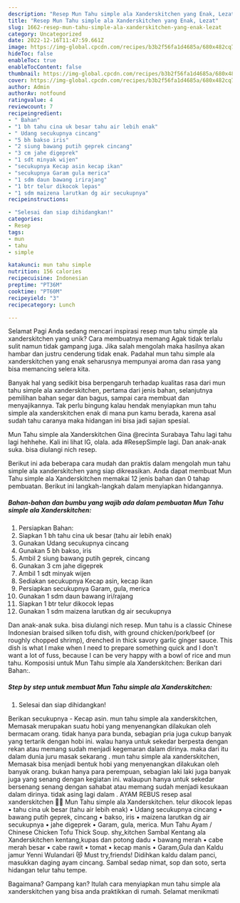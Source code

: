 ```yaml
---
description: "Resep Mun Tahu simple ala Xanderskitchen yang Enak, Lezat"
title: "Resep Mun Tahu simple ala Xanderskitchen yang Enak, Lezat"
slug: 1662-resep-mun-tahu-simple-ala-xanderskitchen-yang-enak-lezat
category: Uncategorized
date: 2022-12-16T11:47:59.661Z
image: https://img-global.cpcdn.com/recipes/b3b2f56fa1d4685a/680x482cq70/mun-tahu-simple-ala-xanderskitchen-foto-resep-utama.jpg
hideToc: false
enableToc: true
enableTocContent: false
thumbnail: https://img-global.cpcdn.com/recipes/b3b2f56fa1d4685a/680x482cq70/mun-tahu-simple-ala-xanderskitchen-foto-resep-utama.jpg
cover: https://img-global.cpcdn.com/recipes/b3b2f56fa1d4685a/680x482cq70/mun-tahu-simple-ala-xanderskitchen-foto-resep-utama.jpg
author: Admin
authorAv: notfound
ratingvalue: 4
reviewcount: 7
recipeingredient:
- " Bahan"
- "1 bh tahu cina uk besar tahu air lebih enak"
- " Udang secukupnya cincang"
- "5 bh bakso iris"
- "2 siung bawang putih geprek cincang"
- "3 cm jahe digeprek"
- "1 sdt minyak wijen"
- "secukupnya Kecap asin kecap ikan"
- "secukupnya Garam gula merica"
- "1 sdm daun bawang irirajang"
- "1 btr telur dikocok lepas"
- "1 sdm maizena larutkan dg air secukupnya"
recipeinstructions:

- "Selesai dan siap dihidangkan!"
categories:
- Resep
tags:
- mun
- tahu
- simple

katakunci: mun tahu simple 
nutrition: 156 calories
recipecuisine: Indonesian
preptime: "PT36M"
cooktime: "PT60M"
recipeyield: "3"
recipecategory: Lunch

---
```



Selamat Pagi Anda sedang mencari inspirasi resep mun tahu simple ala xanderskitchen yang unik? Cara membuatnya memang Agak tidak terlalu sulit namun tidak gampang juga. Jika salah mengolah maka hasilnya akan hambar dan justru cenderung tidak enak. Padahal mun tahu simple ala xanderskitchen yang enak seharusnya mempunyai aroma dan rasa yang bisa memancing selera kita.


Banyak hal yang sedikit bisa berpengaruh terhadap kualitas rasa dari mun tahu simple ala xanderskitchen, pertama dari jenis bahan, selanjutnya pemilihan bahan segar dan bagus, sampai cara membuat dan menyajikannya. Tak perlu bingung kalau hendak menyiapkan mun tahu simple ala xanderskitchen enak di mana pun kamu berada, karena asal sudah tahu caranya maka hidangan ini bisa jadi sajian spesial.

Mun Tahu simple ala Xanderskitchen Gina @recinta Surabaya Tahu lagi tahu lagi hehhehe. Kali ini lihat IG, olala. ada #ResepSimple lagi. Dan anak-anak suka. bisa diulangi nich resep.


Berikut ini ada beberapa cara mudah dan praktis dalam mengolah mun tahu simple ala xanderskitchen yang siap dikreasikan. Anda dapat membuat Mun Tahu simple ala Xanderskitchen memakai 12 jenis bahan dan 0 tahap pembuatan. Berikut ini langkah-langkah dalam menyiapkan hidangannya.

<!--inarticleads1-->

##### Bahan-bahan dan bumbu yang wajib ada dalam pembuatan Mun Tahu simple ala Xanderskitchen:

1. Persiapkan  Bahan:
1. Siapkan 1 bh tahu cina uk besar (tahu air lebih enak)
1. Gunakan  Udang secukupnya cincang
1. Gunakan 5 bh bakso, iris
1. Ambil 2 siung bawang putih geprek, cincang
1. Gunakan 3 cm jahe digeprek
1. Ambil 1 sdt minyak wijen
1. Sediakan secukupnya Kecap asin, kecap ikan
1. Persiapkan secukupnya Garam, gula, merica
1. Gunakan 1 sdm daun bawang iri/rajang
1. Siapkan 1 btr telur dikocok lepas
1. Gunakan 1 sdm maizena larutkan dg air secukupnya


Dan anak-anak suka. bisa diulangi nich resep. Mun tahu is a classic Chinese Indonesian braised silken tofu dish, with ground chicken/pork/beef (or roughly chopped shrimp), drenched in thick savory garlic ginger sauce. This dish is what I make when I need to prepare something quick and I don&#39;t want a lot of fuss, because I can be very happy with a bowl of rice and mun tahu. Komposisi untuk Mun Tahu simple ala Xanderskitchen: Berikan dari Bahan:. 

<!--inarticleads2-->

##### Step by step untuk membuat Mun Tahu simple ala Xanderskitchen:


1. Selesai dan siap dihidangkan!

Berikan secukupnya - Kecap asin. mun tahu simple ala xanderskitchen, Memasak merupakan suatu hobi yang menyenangkan dilakukan oleh bermacam orang. tidak hanya para bunda, sebagian pria juga cukup banyak yang tertarik dengan hobi ini. walau hanya untuk sekedar berpesta dengan rekan atau memang sudah menjadi kegemaran dalam dirinya. maka dari itu dalam dunia juru masak sekarang . mun tahu simple ala xanderskitchen, Memasak bisa menjadi bentuk hobi yang menyenangkan dilakukan oleh banyak orang. bukan hanya para perempuan, sebagian laki laki juga banyak juga yang senang dengan kegiatan ini. walaupun hanya untuk sekedar bersenang senang dengan sahabat atau memang sudah menjadi kesukaan dalam dirinya. tidak asing lagi dalam . AYAM REBUS resep asal xanderskitchen 👌🏻 Mun Tahu simple ala Xanderskitchen. telur dikocok lepas • tahu cina uk besar (tahu air lebih enak) • Udang secukupnya cincang • bawang putih geprek, cincang • bakso, iris • maizena larutkan dg air secukupnya • jahe digeprek • Garam, gula, merica. Mun Tahu Ayam / Chinese Chicken Tofu Thick Soup. shy_kitchen Sambal Kentang ala Xanderskitchen kentang,kupas dan potong dadu • bawang merah • cabe merah besar • cabe rawit • tomat • kecap manis • Garam,Gula dan Kaldu jamur Yenni Wulandari 😻 Must try,friends! Didihkan kaldu dalam panci, masukkan daging ayam cincang. Sambal sedap nimat, sop dan soto, serta hidangan telur tahu tempe. 

Bagaimana? Gampang kan? Itulah cara menyiapkan mun tahu simple ala xanderskitchen yang bisa anda praktikkan di rumah. Selamat menikmati
